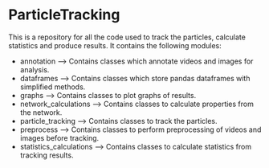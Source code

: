 # ParticleTracking

This is a repository for all the code used to track the particles, calculate statistics and produce results. It contains the following modules:

- annotation --> Contains classes which annotate videos and images for analysis.
- dataframes --> Contains classes which store pandas dataframes with simplified methods.
- graphs --> Contains classes to plot graphs of results.
- network_calculations --> Contains classes to calculate properties from the network.
- particle_tracking --> Contains classes to track the particles.
- preprocess --> Contains classes to perform preprocessing of videos and images before tracking.
- statistics_calculations --> Contains classes to calculate statistics from tracking results.


